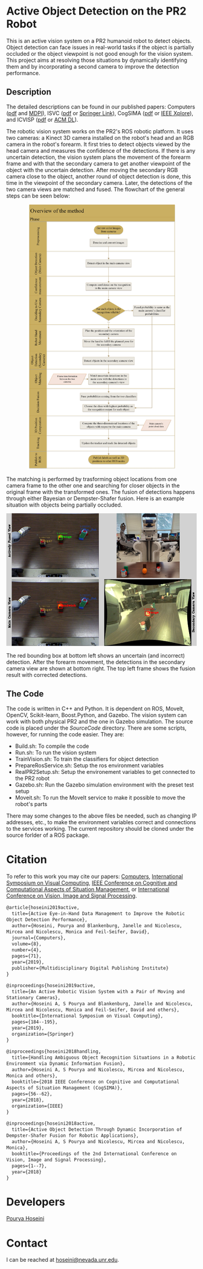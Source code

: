 # Active Object Detection on the PR2 Robot
This is an active vision system on a PR2 humanoid robot to detect objects. Object detection can face issues in real-world tasks if the object is partially occluded or the object viewpoint is not good enough for the vision system. This project aims at resolving those situations by dynamically identifying them and by incorporating a second camera to improve the detection performance.

## Description
The detailed descriptions can be found in our published papers: Computers ([pdf](docs/2019-Computers.pdf) and [MDPI](https://doi.org/10.3390/computers8040071)), ISVC ([pdf](docs/ISVC_Hoseini.pdf) or [Springer Link](https://doi.org/10.1007/978-3-030-33723-0_15)), CogSIMA ([pdf](docs/2018-CogSIMA.pdf) or [IEEE Xplore](https://doi.org/10.1109/COGSIMA.2018.8423982)), and ICVISP ([pdf](docs/2018-ICVISP.pdf) or [ACM DL](https://doi.org/10.1145/3271553.3271564)).

The robotic vision system works on the PR2's ROS robotic platform. It uses two cameras: a Kinect 3D camera installed on the robot's head and an RGB camera in the robot's forearm. It first tries to detect objects viewed by the head camera and measures the confidence of the detections. If there is any uncertain detection, the vision system plans the movement of the forearm frame and with that the secondary camera to get another viewpoint of the object with the uncertain detection. After moving the secondary RGB camera close to the object, another round of object detection is done, this time in the viewpoint of the secondary camera. Later, the detections of the two camera views are matched and fused. The flowchart of the general steps can be seen below:
<p align="center">
  <img src="./docs/flowchart.jpg" alt="Flowchart of the active robotic vision system" height=700/>
</p>

The matching is performed by trasforming object locations from one camera frame to the other one and searching for closer objects in the original frame with the transformed ones. The fusion of detections happens through either Bayesian or Dempster-Shafer fusion. Here is an example situation with objects being partially occluded. 
<p align="center">
  <img src="./docs/example.jpg" alt="Example detections" height=350/>
</p>

The red bounding box at bottom left shows an uncertain (and incorrect) detection. After the forearm movement, the detections in the secondary camera view are shown at bottom right. The top left frame shows the fusion result with corrected detections.

## The Code
The code is written in C++ and Python. It is dependent on ROS, MoveIt, OpenCV, Scikit-learn, Boost.Python, and Gazebo. The vision system can work with both physical PR2 and the one in Gazebo simulation. The source code is placed under the *SourceCode* directory. There are some scripts, however, for running the code easier. They are:
* Build.sh: To compile the code
* Run.sh: To run the vision system
* TrainVision.sh: To train the classifiers for object detection
* PrepareRosService.sh: Setup the ros environment variables
* RealPR2Setup.sh: Setup the environement variables to get connected to the PR2 robot
* Gazebo.sh: Run the Gazebo simulation environment with the preset test setup
* Moveit.sh: To run the MoveIt service to make it possible to move the robot's parts

There may some changes to the above files be needed, such as changing IP addresses, etc., to make the environment variables correct and connections to the services working. The current repository should be cloned under the source forlder of a ROS package.

# Citation
To refer to this work you may cite our papers: [Computers](https://doi.org/10.3390/computers8040071), [International Symposium on Visual Computing](https://doi.org/10.1007/978-3-030-33723-0_15), [IEEE Conference on Cognitive and Computational Aspects of Situation Management](https://doi.org/10.1109/COGSIMA.2018.8423982), or [International Conference on Vision, Image and Signal Processing](https://doi.org/10.1145/3271553.3271564).
```
@article{hoseini2019active,
  title={Active Eye-in-Hand Data Management to Improve the Robotic Object Detection Performance},
  author={Hoseini, Pourya and Blankenburg, Janelle and Nicolescu, Mircea and Nicolescu, Monica and Feil-Seifer, David},
  journal={Computers},
  volume={8},
  number={4},
  pages={71},
  year={2019},
  publisher={Multidisciplinary Digital Publishing Institute}
}
```
```
@inproceedings{hoseini2019active,
  title={An Active Robotic Vision System with a Pair of Moving and Stationary Cameras},
  author={Hoseini A, S Pourya and Blankenburg, Janelle and Nicolescu, Mircea and Nicolescu, Monica and Feil-Seifer, David and others},
  booktitle={International Symposium on Visual Computing},
  pages={184--195},
  year={2019},
  organization={Springer}
}
```
```
@inproceedings{hoseini2018handling,
  title={Handling Ambiguous Object Recognition Situations in a Robotic Environment via Dynamic Information Fusion},
  author={Hoseini A, S Pourya and Nicolescu, Mircea and Nicolescu, Monica and others},
  booktitle={2018 IEEE Conference on Cognitive and Computational Aspects of Situation Management (CogSIMA)},
  pages={56--62},
  year={2018},
  organization={IEEE}
}
```
```
@inproceedings{hoseini2018active,
  title={Active Object Detection Through Dynamic Incorporation of Dempster-Shafer Fusion for Robotic Applications},
  author={Hoseini A, S Pourya and Nicolescu, Mircea and Nicolescu, Monica},
  booktitle={Proceedings of the 2nd International Conference on Vision, Image and Signal Processing},
  pages={1--7},
  year={2018}
}
```

# Developers
[Pourya Hoseini](https://github.com/pouryahoseini/)

# Contact
I can be reached at hoseini@nevada.unr.edu.

